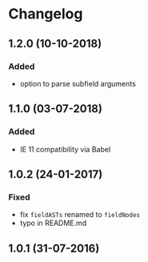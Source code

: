 # Changelog

## 1.2.0 (10-10-2018)

### Added

- option to parse subfield arguments

## 1.1.0 (03-07-2018)

### Added

- IE 11 compatibility via Babel

## 1.0.2 (24-01-2017)

### Fixed

- fix `fieldASTs` renamed to `fieldNodes`
- typo in README.md

## 1.0.1 (31-07-2016)
